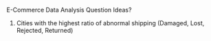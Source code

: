 E-Commerce Data Analysis
Question Ideas?
1. Cities with the highest ratio of abnormal shipping (Damaged, Lost, Rejected, Returned)
